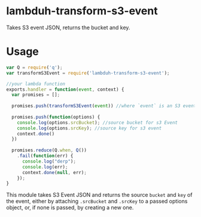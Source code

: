 # lambduh-transform-s3-event
Takes S3 event JSON, returns the bucket and key.

# Usage

```javascript
var Q = require('q');
var transformS3Event = require('lambduh-transform-s3-event');

//your lambda function
exports.handler = function(event, context) {
  var promises = [];
  
  promises.push(transformS3Event(event)) //where `event` is an S3 event
  
  promises.push(function(options) {
    console.log(options.srcBucket); //source bucket for s3 Event
    console.log(options.srcKey); //source key for s3 event
    context.done()
  })
  
  promises.reduce(Q.when, Q())
    .fail(function(err) {
      console.log("derp");
      console.log(err);
      context.done(null, err);
    });
}
```

This module takes S3 Event JSON and returns the source `bucket` and `key` of the event, either by attaching `.srcBucket` and `.srcKey` to a passed options object, or, if none is passed, by creating a new one.
